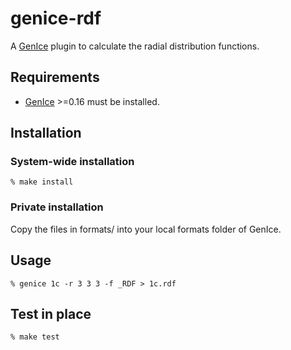 # genice-rdf

A [GenIce](https://github.com/vitroid/GenIce) plugin to calculate the radial distribution functions.

## Requirements

* [GenIce](https://github.com/vitroid/GenIce) >=0.16 must be installed.

## Installation

### System-wide installation

    % make install

### Private installation

Copy the files in formats/ into your local formats folder of GenIce.

## Usage

	% genice 1c -r 3 3 3 -f _RDF > 1c.rdf

## Test in place

    % make test
